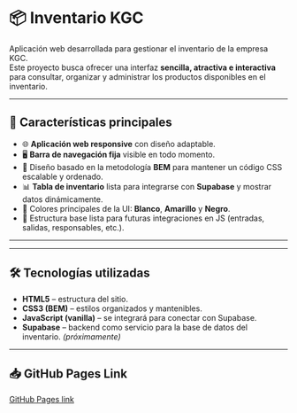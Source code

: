 # 📦 Inventario KGC

Aplicación web desarrollada para gestionar el inventario de la empresa KGC.  
Este proyecto busca ofrecer una interfaz **sencilla, atractiva e interactiva** para consultar, organizar y administrar los productos disponibles en el inventario.

---

## 🚀 Características principales

- 🌐 **Aplicación web responsive** con diseño adaptable.
- 🖥️ **Barra de navegación fija** visible en todo momento.
- 🎨 Diseño basado en la metodología **BEM** para mantener un código CSS escalable y ordenado.
- 📊 **Tabla de inventario** lista para integrarse con **Supabase** y mostrar datos dinámicamente.
- 🎨 Colores principales de la UI: **Blanco**, **Amarillo** y **Negro**.
- 📌 Estructura base lista para futuras integraciones en JS (entradas, salidas, responsables, etc.).

---

---

## 🛠️ Tecnologías utilizadas

- **HTML5** – estructura del sitio.
- **CSS3 (BEM)** – estilos organizados y mantenibles.
- **JavaScript (vanilla)** – se integrará para conectar con Supabase.
- **Supabase** – backend como servicio para la base de datos del inventario. _(próximamente)_

---

## 📥 GitHub Pages Link

[GitHub Pages link](https://gonzalott.github.io/Inventario_AppWeb_KGC/)
